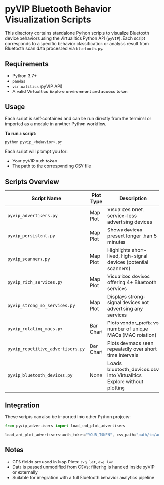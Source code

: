 # pyVIP Bluetooth Behavior Visualization Scripts

This directory contains standalone Python scripts to visualize Bluetooth device behaviors using the Virtualitics Python API (`pyVIP`). Each script corresponds to a specific behavior classification or analysis result from Bluetooth scan data processed via `bluetooth.py`.

## Requirements

- Python 3.7+
- `pandas`
- `virtualitics` (pyVIP API)
- A valid Virtualitics Explore environment and access token

## Usage

Each script is self-contained and can be run directly from the terminal or imported as a module in another Python workflow.

**To run a script:**

```bash
python pyvip_<behavior>.py
```

Each script will prompt you for:
- Your pyVIP auth token
- The path to the corresponding CSV file

## Scripts Overview

| Script Name                            | Plot Type   | Description |
|----------------------------------------|-------------|-------------|
| `pyvip_advertisers.py`                | Map Plot    | Visualizes brief, service-less advertising devices |
| `pyvip_persistent.py`                 | Map Plot    | Shows devices present longer than 5 minutes |
| `pyvip_scanners.py`                   | Map Plot    | Highlights short-lived, high-signal devices (potential scanners) |
| `pyvip_rich_services.py`              | Map Plot    | Visualizes devices offering 4+ Bluetooth services |
| `pyvip_strong_no_services.py`         | Map Plot    | Displays strong-signal devices not advertising any services |
| `pyvip_rotating_macs.py`              | Bar Chart   | Plots vendor_prefix vs number of unique MACs (MAC rotation) |
| `pyvip_repetitive_advertisers.py`     | Bar Chart   | Plots devmacs seen repeatedly over short time intervals |
| `pyvip_bluetooth_devices.py` | None | Loads bluetooth_devices.csv into Virtualitics Explore without plotting |

## Integration

These scripts can also be imported into other Python projects:

```python
from pyvip_advertisers import load_and_plot_advertisers

load_and_plot_advertisers(auth_token="YOUR_TOKEN", csv_path="path/to/advertisers.csv")
```

## Notes

- GPS fields are used in Map Plots: `avg_lat`, `avg_lon`
- Data is passed unmodified from CSVs; filtering is handled inside pyVIP or externally
- Suitable for integration with a full Bluetooth behavior analytics pipeline

